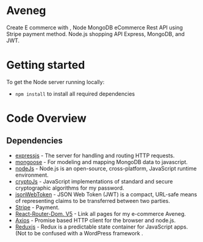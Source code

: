 # Aveneg

Create E commerce with , Node MongoDB eCommerce Rest API using Stripe payment method. Node.js shopping API Express, MongoDB, and JWT.

# Getting started

To get the Node server running locally:

- `npm install` to install all required dependencies

# Code Overview

## Dependencies

- [expressjs](https://github.com/expressjs/express) - The server for handling and routing HTTP requests.
- [mongoose](https://github.com/Automattic/mongoose) - For modeling and mapping MongoDB data to javascript.
- [nodeJs](https://github.com/nodejs/node) - Node.js is an open-source, cross-platform, JavaScript runtime environment.
- [cryptoJs](https://github.com/brix/crypto-js) - JavaScript implementations of standard and secure cryptographic algorithms for my password.
- [jsonWebToken](https://github.com/auth0/node-jsonwebtoken) - JSON Web Token (JWT) is a compact, URL-safe means of representing claims to be transferred between two parties.
- [Stripe]() - Payment.
- [React-Router-Dom. V5](https://github.com/remix-run/react-router) - Link all pages for my e-commerce Aveneg.
- [Axios](https://github.com/axios/axios) - Promise based HTTP client for the browser and node.js.
- [Reduxjs](https://github.com/reduxjs/redux) - Redux is a predictable state container for JavaScript apps. (Not to be confused with a WordPress framework .
